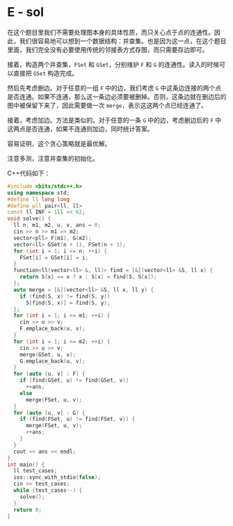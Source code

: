 # E - sol

在这个题目里我们不需要处理图本身的具体性质，而只关心点于点的连通性。因此，我们很容易地可以想到一个数据结构：并查集。也是因为这一点，在这个题目里面，我们完全没有必要使用传统的邻接表方式存图，而只需要存边即可。

接着，构造两个并查集，`FSet` 和 `GSet`，分别维护 `F` 和 `G` 的连通性。读入的时候可以直接把 `GSet` 构造完成。

然后先考虑删边。对于任意的一组 `F` 中的边，我们考虑 `G` 中这条边连接的两个点是否连通。如果不连通，那么这一条边必须要被删掉。否则，这条边就在删边后的图中被保留下来了，因此需要做一次 `merge`，表示这这两个点已经连通了。

接着，考虑加边。方法是类似的。对于任意的一条 `G` 中的边，考虑删边后的 `F` 中这两点是否连通，如果不连通则加边，同时统计答案。

容易证明，这个贪心策略就是最优解。

注意多测，注意并查集的初始化。

C++代码如下：

```cpp
#include <bits/stdc++.h>
using namespace std;
#define ll long long
#define pll pair<ll, ll>
const ll INF = 1ll << 62;
void solve() {
  ll n, m1, m2, u, v, ans = 0;
  cin >> n >> m1 >> m2;
  vector<pll> F(m1), G(m2);
  vector<ll> GSet(n + 1), FSet(n + 1);
  for (int i = 1; i <= n; ++i) {
    FSet[i] = GSet[i] = i;
  }
  function<ll(vector<ll> &, ll)> find = [&](vector<ll> &S, ll x) {
    return S[x] == x ? x : S[x] = find(S, S[x]);
  };
  auto merge = [&](vector<ll> &S, ll x, ll y) {
    if (find(S, x) != find(S, y))
      S[find(S, x)] = find(S, y);
  };
  for (int i = 1; i <= m1; ++i) {
    cin >> u >> v;
    F.emplace_back(u, v);
  }
  for (int i = 1; i <= m2; ++i) {
    cin >> u >> v;
    merge(GSet, u, v);
    G.emplace_back(u, v);
  }
  for (auto [u, v] : F) {
    if (find(GSet, u) != find(GSet, v))
      ++ans;
    else
      merge(FSet, u, v);
  }
  for (auto [u, v] : G) {
    if (find(FSet, u) != find(FSet, v)) {
      merge(FSet, u, v);
      ++ans;
    }
  }
  cout << ans << endl;
}
int main() {
  ll test_cases;
  ios::sync_with_stdio(false);
  cin >> test_cases;
  while (test_cases--) {
    solve();
  }
  return 0;
}
```
